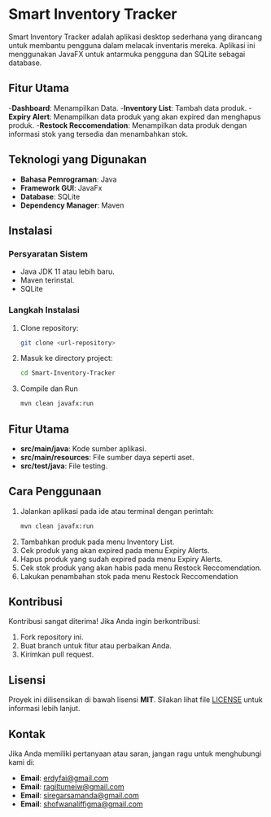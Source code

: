 # Smart Inventory Tracker

Smart Inventory Tracker adalah aplikasi desktop sederhana yang dirancang untuk membantu pengguna dalam melacak inventaris mereka. Aplikasi ini menggunakan JavaFX untuk antarmuka pengguna dan SQLite sebagai database.

## Fitur Utama
-**Dashboard**: Menampilkan Data. 
-**Inventory List**: Tambah data produk.
-**Expiry Alert**: Menampilkan data produk yang akan expired dan menghapus produk.
-**Restock Reccomendation**: Menampilkan data produk dengan informasi stok yang tersedia dan menambahkan stok.

## Teknologi yang Digunakan
- **Bahasa Pemrograman**: Java
- **Framework GUI**: JavaFx
- **Database**: SQLite
- **Dependency Manager**: Maven

## Instalasi
### Persyaratan Sistem
- Java JDK 11 atau lebih baru.
- Maven terinstal.
- SQLite 

### Langkah Instalasi
1. Clone repository:
   ```bash
   git clone <url-repository>
2. Masuk ke directory project:
   ```bash
   cd Smart-Inventory-Tracker
3. Compile dan Run
   ```bash
   mvn clean javafx:run
   
## Fitur Utama
- **src/main/java**: Kode sumber aplikasi.
- **src/main/resources**: File sumber daya seperti aset.
- **src/test/java**: File testing.
## Cara Penggunaan
1. Jalankan aplikasi pada ide atau terminal dengan perintah:
   ```bash
   mvn clean javafx:run
2. Tambahkan produk pada menu Inventory List.
3. Cek produk yang akan expired pada menu Expiry Alerts.
4. Hapus produk yang sudah expired pada menu Expiry Alerts.
5. Cek stok produk yang akan habis pada menu Restock Reccomendation.
6. Lakukan penambahan stok pada menu Restock Reccomendation

## Kontribusi
Kontribusi sangat diterima! Jika Anda ingin berkontribusi:

1. Fork repository ini.
2. Buat branch untuk fitur atau perbaikan Anda.
3. Kirimkan pull request.

## Lisensi
Proyek ini dilisensikan di bawah lisensi **MIT**. Silakan lihat file [LICENSE](LICENSE) untuk informasi lebih lanjut.

## Kontak
Jika Anda memiliki pertanyaan atau saran, jangan ragu untuk menghubungi kami di:
- **Email**: erdyfai@gmail.com
- **Email**: ragiltumeiw@gmail.com
- **Email**: siregarsamanda@gmail.com
- **Email**: shofwanaliffigma@gmail.com

